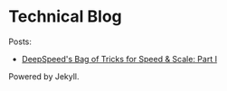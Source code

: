 # Technical Blog

Posts:

- [DeepSpeed's Bag of Tricks for Speed & Scale: Part I](https://www.kolaayonrinde.com/blog/2023/07/14/deepspeed-train.html)

Powered by Jekyll.
